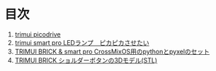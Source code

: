 # 目次
1. [trimui picodrive](https://github.com/game-de-it/trimui/blob/main/picodrive.md)
2. [trimui smart pro LEDランプ　ピカピカさせたい](https://github.com/game-de-it/trimui/releases/tag/trimui_smart_pro_led)
3. [TRIMUI BRICK & smart pro CrossMixOS用のpythonとpyxelのセット](https://github.com/game-de-it/trimui/releases/tag/trimui_brick_python_pyxel)
4. [TRIMUI BRICK ショルダーボタンの3Dモデル(STL)](https://github.com/game-de-it/trimui/releases/tag/trimui_brick_shoulder-button_v1.0)
